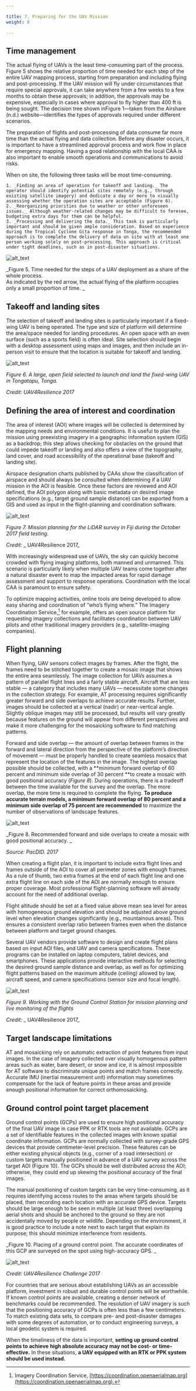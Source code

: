 ```yaml
---

title: 7. Preparing for the UAV Mission
weight: 8

---
```





## Time management

The actual flying of UAVs is the least time-consuming part of the process. Figure 5 shows the relative proportion of time needed for each step of the entire UAV mapping process, starting from preparation and including flying and post-processing. If the UAV mission will fly under circumstances that require special approvals, it can take anywhere from a few weeks to a few months to obtain these approvals; in addition, the approvals may be expensive, especially in cases where approval to fly higher than 400 ft is being sought. The decision tree shown inFigure 1—taken from the Airshare (n.d.) website—identifies the types of approvals required under different scenarios. 

The preparation of flights and post-processing of data consume far more time than the actual flying and data collection. Before any disaster occurs, it is important to have a streamlined approval process and work flow in place for emergency mapping. Having a good relationship with the local CAA is also important to enable smooth operations and communications to avoid risks. 

When on site, the following three tasks will be most time-consuming.  



    1. _Finding an area of operation for takeoff and landing._ The operator should identify potential sites remotely (e.g., through existing satellite imagery) and dedicate a day or more to visually assessing whether the operation sites are acceptable (Figure 6).
    2. _Reorganizing priorities due to weather or other unforeseen issues._ Although weather-related changes may be difficult to foresee, budgeting extra days for them can be helpful.
    3. _Processing and delivering the data._ This task is particularly important and should be given ample consideration. Based on experience during the Tropical Cyclone Gita response in Tonga, the recommended approach is to complete the delivery of data on site with at least one person working solely on post-processing. This approach is critical under tight deadlines, such as in post-disaster situations. 

![alt_text](/images/Technical-Guidelines7.png)


_Figure 5. Time needed for the steps of a UAV deployment as a share of the whole process.   \
As indicated by the red arrow, the actual flying of the platform occupies only a small proportion of time.   _


## Takeoff and landing sites 

The selection of takeoff and landing sites is particularly important if a fixed-wing UAV is being operated. The type and size of platform will determine the area/space needed for landing procedures. An open space with an even surface (such as a sports field) is often ideal. Site selection should begin with a desktop assessment using maps and images, and then include an in-person visit to ensure that the location is suitable for takeoff and landing. 

![alt_text](/images/Technical-Guidelines8.png)


_Figure 6. A large, open field selected to launch and land the fixed-wing UAV in Tongatapu, Tonga._

_Credit:  UAV4Resilience 2017_


## Defining the area of interest and coordination

The area of interest (AOI) where images will be collected is determined by the mapping needs and environmental conditions. It is useful to plan the mission using preexisting imagery in a geographic information system (GIS) as a backdrop; this step allows checking for obstacles on the ground that could impede takeoff or landing and also offers a view of the topography, land cover, and road accessibility of the operational base (takeoff and landing site). 

Airspace designation charts published by CAAs show the classification of airspace and should always be consulted when determining if a UAV mission in the AOI is feasible. Once these factors are reviewed and AOI defined, the AOI polygon along with basic metadata on desired image specifications (e.g., target ground sample distance) can be exported from a GIS and used as input in the flight-planning and coordination software.

![alt_text](/images/Technical-Guidelines9.jpg)


_Figure 7. Mission planning for the LiDAR survey in Fiji during the October 2017 field testing._

_Credit:_ _ UAV4Resilience 2017_

With increasingly widespread use of UAVs, the sky can quickly become crowded with flying imaging platforms, both manned and unmanned. This scenario is particularly likely when multiple UAV teams come together after a natural disaster event to map the impacted areas for rapid damage assessment and support to response operations. Coordination with the local CAA is paramount to ensure safety. 

To optimize mapping activities, online tools are being developed to allow easy sharing and coordination of “who’s flying where.” The Imagery Coordination Service,[^13] for example, offers an open source platform for requesting imagery collections and facilitates coordination between UAV pilots and other traditional imagery providers (e.g., satellite-imaging companies). 


## Flight planning

When flying, UAV sensors collect images by frames. After the flight, the frames need to be stitched together to create a mosaic image that shows the entire area seamlessly. The image collection for UAVs assumes a pattern of parallel flight lines and a fairly stable aircraft. Aircraft that are less stable — a category that includes many UAVs — necessitate some changes in the collection strategy. For example, AT processing requires significantly greater forward and side overlaps to achieve accurate results. Further, images should be collected at a vertical (nadir) or near-vertical angle. Slightly oblique images may still be processed, but results will vary greatly because features on the ground will appear from different perspectives and make it more challenging for the mosaicking software to find matching patterns.

Forward and side overlap — the amount of overlap between frames in the forward and lateral direction from the perspective of the platform’s direction of movement — must be properly handled to create seamless mosaics that represent the location of the features in the image. The highest overlap possible should be collected, with a **minimum forward overlap of 60 percent and minimum side overlap of 30 percent **to create a mosaic with good positional accuracy (_Figure 8_). During operations, there is a tradeoff between the time available for the survey and the overlap. The more overlap, the more time is required to complete the flying. **To produce accurate terrain models, a minimum forward overlap of 80 percent and a minimum side overlap of 75 percent are recommended** to maximize the number of observations of landscape features.

![alt_text](/images/Technical-Guidelines10.jpg)


_Figure 8. Recommended forward and side overlaps to create a mosaic with good positional accuracy.  _

_Source:  PacDID. 2017_

When creating a flight plan, it is important to include extra flight lines and frames outside of the AOI to cover all perimeter zones with enough frames. As a rule of thumb, two extra frames at the end of each flight line and one extra flight line on each side of the AOI are normally enough to ensure proper coverage. Most professional flight-planning software will already account for the need of additional overlap.

Flight altitude should be set at a fixed value above mean sea level for areas with homogeneous ground elevation and should be adjusted above ground level when elevation changes significantly (e.g., mountainous areas). This ensures a consistent overlap ratio between frames even when the distance between platform and target ground changes.

Several UAV vendors provide software to design and create flight plans based on input AOI files, and UAV and camera specifications. These programs can be installed on laptop computers, tablet devices, and smartphones. These applications provide interactive methods for selecting the desired ground sample distance and overlap, as well as for optimizing flight patterns based on the maximum altitude (ceiling) allowed by law, aircraft speed, and camera specifications (sensor size and focal length).

![alt_text](/images/Technical-Guidelines11.jpg)


_Figure 9. Working with the Ground Control Station for mission planning and live monitoring of the flights_

_Credit:_ _ UAV4Resilience 2017_


## Target landscape limitations

AT and mosaicking rely on automatic extraction of point features from input images. In the case of imagery collected over visually homogenous pattern areas such as water, bare desert, or snow and ice, it is almost impossible for AT software to discriminate unique points and match frames correctly. Accurate IMU (inertial measurement unit) information may sometimes compensate for the lack of feature points in these areas and provide enough positional information for correct orthomosaicking.


## Ground control point target placement

Ground control points (GCPs) are used to ensure high positional accuracy of the final UAV image in case PPK or RTK tools are not available. GCPs are a set of identifiable features in the collected images with known spatial coordinate information. GCPs are normally collected with survey-grade GPS devices that provide centimeter-level precision. These features can be either existing physical objects (e.g., corner of a road intersection) or custom targets manually positioned in advance of a UAV survey across the target AOI (Figure 10). The GCPs should be well distributed across the AOI; otherwise, they could end up skewing the positional accuracy of the final images. 

The manual positioning of custom targets can be very time-consuming, as it requires identifying access routes to the areas where targets should be placed, then recording each location with an accurate GPS device. Targets should be large enough to be seen in multiple (at least three) overlapping aerial shots and should be anchored to the ground so they are not accidentally moved by people or wildlife. Depending on the environment, it is good practice to include a note next to each target that explain its purpose; this should minimize interference from residents.

_Figure 10. Placing of a ground control point. The accurate coordinates of this GCP are surveyed on the spot using high-accuracy GPS. _

![alt_text](/images/Technical-Guidelines11a.jpg)

_Credit:_  _UAV4Resilience Challenge 2017_

For countries that are serious about establishing UAVs as an accessible platform, investment in robust and durable control points will be worthwhile. If known control points are available, creating a denser network of benchmarks could be recommended. The resolution of UAV imagery is such that the positioning accuracy of GCPs is often less than a few centimeters. To match existing data sets, to compare pre- and post-disaster damages with some degrees of automation, or to conduct engineering surveys, a local geodetic system is required.

When the timeliness of the data is important, **setting up ground control points to achieve** **high absolute accuracy may not be cost- or time-effective.** In these situations, **a UAV equipped with an RTK or PPK system should be used instead.**


[^13]:
     Imagery Coordination Service, [https://coordination.openaerialmap.org](https://coordination.openaerialmap.org)<span style="text-decoration:underline;">.</span> 